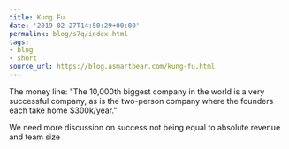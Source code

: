 ```yaml
---
title: Kung Fu
date: '2019-02-27T14:50:29+00:00'
permalink: blog/s7q/index.html
tags:
- blog
- short
source_url: https://blog.asmartbear.com/kung-fu.html
---
```


The money line: "The 10,000th biggest company in the world is a very successful company, as is the two-person company where the founders each take home $300k/year."

We need more discussion on success not being equal to absolute revenue and team size
